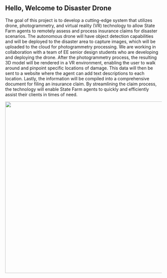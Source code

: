 ## Hello, Welcome to Disaster Drone

The goal of this project is to develop a cutting-edge system that utilizes drone, photogrammetry, and virtual reality (VR) technology to allow State Farm agents to remotely assess and process insurance claims for disaster scenarios. The autonomous drone will have object detection capabilities and will be deployed to the disaster area to capture images, which will be uploaded to the cloud for photogrammetry processing. We are working in collaboration with a team of EE senior design students who are developing and deploying the drone. After the photogrammetry process, the resulting 3D model will be rendered in a VR environment, enabling the user to walk around and pinpoint specific locations of damage. This data will then be sent to a website where the agent can add text descriptions to each location. Lastly, the information will be compiled into a comprehensive document for filing an insurance claim. By streamlining the claim process, the technology will enable State Farm agents to quickly and efficiently assist their clients in times of need.




<p align="center">
    <img width="550" src = "https://user-images.githubusercontent.com/94029910/235567319-8f5f6aa6-12f6-4e49-b9ea-fc1c2dd26a43.png">
</p>
